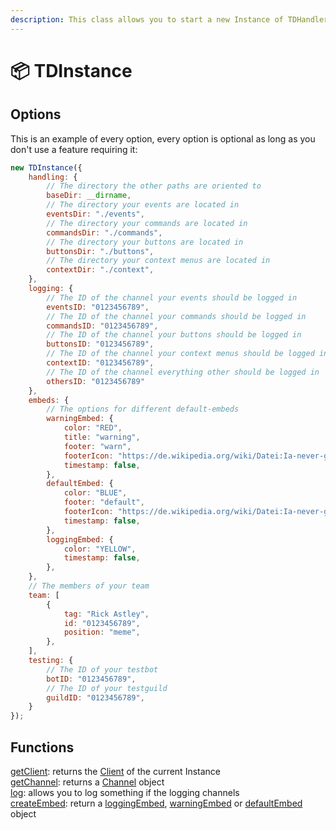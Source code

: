 ```yaml
---
description: This class allows you to start a new Instance of TDHandler
---
```


# 📦 TDInstance

## Options

This is an example of every option, every option is optional as long as you don't use a feature requiring it:

```javascript
new TDInstance({
    handling: {
        // The directory the other paths are oriented to
        baseDir: __dirname, 
        // The directory your events are located in
        eventsDir: "./events",
        // The directory your commands are located in
        commandsDir: "./commands",
        // The directory your buttons are located in
        buttonsDir: "./buttons",
        // The directory your context menus are located in
        contextDir: "./context",
    },
    logging: {
        // The ID of the channel your events should be logged in
        eventsID: "0123456789",
        // The ID of the channel your commands should be logged in
        commandsID: "0123456789",
        // The ID of the channel your buttons should be logged in
        buttonsID: "0123456789",
        // The ID of the channel your context menus should be logged in
        contextID: "0123456789",
        // The ID of the channel everything other should be logged in
        othersID: "0123456789"
    },
    embeds: {
        // The options for different default-embeds
        warningEmbed: {
            color: "RED",
            title: "warning",
            footer: "warn",
            footerIcon: "https://de.wikipedia.org/wiki/Datei:Ia-never-gonna-give-you-up-rick-astley-trionfale-remaster-4k-v3-500421.jpg",
            timestamp: false,
        },
        defaultEmbed: {
            color: "BLUE",
            footer: "default",
            footerIcon: "https://de.wikipedia.org/wiki/Datei:Ia-never-gonna-give-you-up-rick-astley-trionfale-remaster-4k-v3-500421.jpg",
            timestamp: false,
        },
        loggingEmbed: {
            color: "YELLOW",
            timestamp: false,
        },
    },
    // The members of your team
    team: [
        {
            tag: "Rick Astley",
            id: "0123456789",
            position: "meme",
        },
    ],
    testing: {
        // The ID of your testbot
        botID: "0123456789",
        // The ID of your testguild
        guildID: "0123456789",
    }
});
```

## Functions

[getClient](../functions/getclient.md): returns the [Client](https://discord.js.org/#/docs/discord.js/stable/class/Client) of the current Instance\
[getChannel](../functions/getchannel.md): returns a [Channel](https://discord.js.org/#/docs/discord.js/stable/class/Channel) object\
[log](../functions/log.md): allows you to log something if the logging channels\
[createEmbed](../functions/createembed.md): return a [loggingEmbed](loggingembed.md), [warningEmbed](warningembed.md) or [defaultEmbed](defaultembed.md) object
